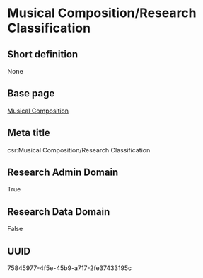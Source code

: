 # Musical Composition/Research Classification
## Short definition
None
## Base page
[Musical Composition](https://github.com/EuroCRIS/CASRAI-Dictionairies/blob/main/Objects/Musical%20Composition.md)
## Meta title
csr:Musical Composition/Research Classification
## Research Admin Domain
True
## Research Data Domain
False
## UUID
75845977-4f5e-45b9-a717-2fe37433195c
